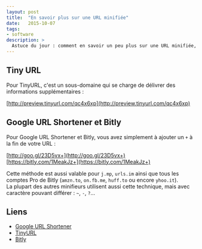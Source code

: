 ```yaml
---
layout: post
title:  "En savoir plus sur une URL minifiée"
date:   2015-10-07
tags:
- software 
description: >
  Astuce du jour : comment en savoir un peu plus sur une URL minifiée, sans cliquer dessus ?
--- 
```


## Tiny URL

Pour TinyURL, c'est un sous-domaine qui se charge de délivrer des informations supplémentaires :

[http://preview.tinyurl.com/qc4x6xp](http://preview.tinyurl.com/qc4x6xp)

## Google URL Shortener et Bitly

Pour Google URL Shortener et Bitly, vous avez simplement à ajouter un `+` à la fin de votre URL :

[http://goo.gl/23D5vx+](http://goo.gl/23D5vx+)  
[https://bitly.com/1MeakJz+](https://bitly.com/1MeakJz+)  

Cette méthode est aussi valable pour `j.mp`, `urls.im` ainsi que tous les comptes Pro de Bitly (`amzn.to`, `on.fb.me`, `huff.to` ou encore `yhoo.it`).  
La plupart des autres minifieurs utilisent aussi cette technique, mais avec caractère pouvant différer : `~`, `-`, `?`...

## Liens
- [Google URL Shortener](https://goo.gl/)  
- [TinyURL](http://tinyurl.com/)   
- [Bitly](https://bitly.com)  
